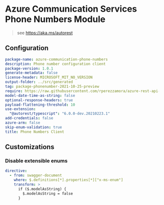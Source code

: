 # Azure Communication Services Phone Numbers Module

> see https://aka.ms/autorest

## Configuration

```yaml
package-name: azure-communication-phone-numbers
description: Phone number configuration client
package-version: 1.0.1
generate-metadata: false
license-header: MICROSOFT_MIT_NO_VERSION
output-folder: ../src/generated
tag: package-phonenumber-2021-10-25-preview
require: https://raw.githubusercontent.com/rperezzamora/azure-rest-api-specs/rperezzamora/shortcodesswagger/specification/communication/data-plane/PhoneNumbers/readme.md
model-date-time-as-string: false
optional-response-headers: true
payload-flattening-threshold: 10
use-extension:
  "@autorest/typescript": "6.0.0-dev.20210223.1"
add-credentials: false
azure-arm: false
skip-enum-validation: true
title: Phone Numbers Client
```

## Customizations

### Disable extensible enums

```yaml
directive:
  - from: swagger-document
    where: $.definitions[*].properties[*]["x-ms-enum"]
    transform: >
      if ($.modelAsString) {
        $.modelAsString = false
      }
```
